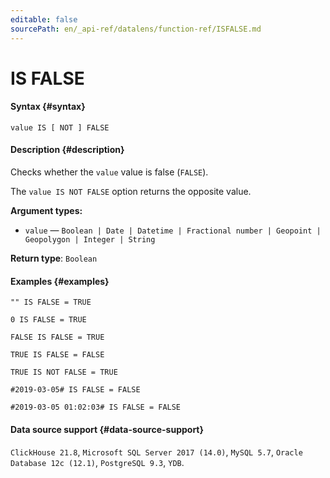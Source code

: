 ```yaml
---
editable: false
sourcePath: en/_api-ref/datalens/function-ref/ISFALSE.md
---
```


# IS FALSE



#### Syntax {#syntax}


```
value IS [ NOT ] FALSE
```

#### Description {#description}
Checks whether the `value` value is false (`FALSE`).

The `value IS NOT FALSE` option returns the opposite value.

**Argument types:**
- `value` — `Boolean | Date | Datetime | Fractional number | Geopoint | Geopolygon | Integer | String`


**Return type**: `Boolean`

#### Examples {#examples}

```
"" IS FALSE = TRUE
```

```
0 IS FALSE = TRUE
```

```
FALSE IS FALSE = TRUE
```

```
TRUE IS FALSE = FALSE
```

```
TRUE IS NOT FALSE = TRUE
```

```
#2019-03-05# IS FALSE = FALSE
```

```
#2019-03-05 01:02:03# IS FALSE = FALSE
```


#### Data source support {#data-source-support}

`ClickHouse 21.8`, `Microsoft SQL Server 2017 (14.0)`, `MySQL 5.7`, `Oracle Database 12c (12.1)`, `PostgreSQL 9.3`, `YDB`.
